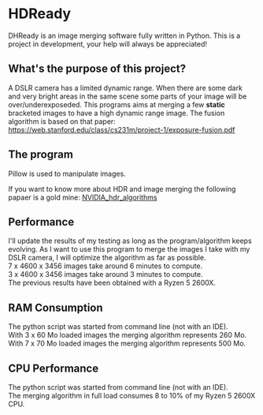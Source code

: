 # HDReady
DHReady is an image merging software fully written in Python. This is a project in development, your help will always be appreciated!

## What's the purpose of this project?

A DSLR camera has a limited dynamic range. When there are some dark and very bright areas in the same scene some parts of your image will be over/underexposeded. This programs aims at merging a few **static** bracketed images to have a high dynamic range image.
The fusion algorithm is based on that paper: https://web.stanford.edu/class/cs231m/project-1/exposure-fusion.pdf

## The program

Pillow is used to manipulate images.

If you want to know more about HDR and image merging the following papaer is a gold mine: [NVIDIA_hdr_algorithms](https://research.nvidia.com/sites/default/files/publications/Gallo-Sen_StackBasedHDR_2016.pdf)

## Performance

I'll update the results of my testing as long as the program/algorithm keeps evolving.
As I want to use this program to merge the images I take with my DSLR camera, I will optimize the algorithm as far as possible.\
7 x 4600 x 3456 images take around 6 minutes to compute.\
3 x 4600 x 3456 images take around 3 minutes to compute.\
The previous results have been obtained with a Ryzen 5 2600X.

## RAM Consumption

The python script was started from command line (not with an IDE).\
With 3 x 60 Mo loaded images the merging algorithm represents 260 Mo.\
With 7 x 70 Mo loaded images the merging algorithm represents 500 Mo.

## CPU Performance

The python script was started from command line (not with an IDE).\
The merging algorithm in full load consumes 8 to 10% of my Ryzen 5 2600X CPU.

